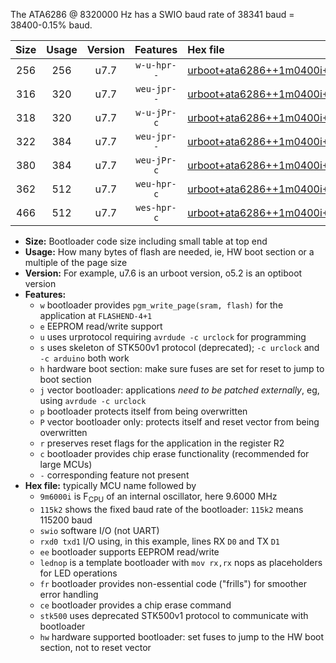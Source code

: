 The ATA6286 @ 8320000 Hz has a SWIO baud rate of 38341 baud = 38400-0.15% baud.

|Size|Usage|Version|Features|Hex file|
|:-:|:-:|:-:|:-:|:--|
|256|256|u7.7|`w-u-hpr--`|[urboot+ata6286++1m0400i++++4k8_swio_rxb0_txb1_lednop_hw.hex](https://raw.githubusercontent.com/stefanrueger/urboot.hex/main/mcus/ata6286/internal_oscillator/fint++1m0400_Hz/br++++4k8_bps/urboot+ata6286++1m0400i++++4k8_swio_rxb0_txb1_lednop_hw.hex)|
|316|320|u7.7|`weu-jpr--`|[urboot+ata6286++1m0400i++++4k8_swio_rxb0_txb1_ee.hex](https://raw.githubusercontent.com/stefanrueger/urboot.hex/main/mcus/ata6286/internal_oscillator/fint++1m0400_Hz/br++++4k8_bps/urboot+ata6286++1m0400i++++4k8_swio_rxb0_txb1_ee.hex)|
|318|320|u7.7|`w-u-jPr-c`|[urboot+ata6286++1m0400i++++4k8_swio_rxb0_txb1_lednop_fr_ce.hex](https://raw.githubusercontent.com/stefanrueger/urboot.hex/main/mcus/ata6286/internal_oscillator/fint++1m0400_Hz/br++++4k8_bps/urboot+ata6286++1m0400i++++4k8_swio_rxb0_txb1_lednop_fr_ce.hex)|
|322|384|u7.7|`weu-jpr--`|[urboot+ata6286++1m0400i++++4k8_swio_rxb0_txb1_ee_lednop.hex](https://raw.githubusercontent.com/stefanrueger/urboot.hex/main/mcus/ata6286/internal_oscillator/fint++1m0400_Hz/br++++4k8_bps/urboot+ata6286++1m0400i++++4k8_swio_rxb0_txb1_ee_lednop.hex)|
|380|384|u7.7|`weu-jPr-c`|[urboot+ata6286++1m0400i++++4k8_swio_rxb0_txb1_ee_lednop_fr_ce.hex](https://raw.githubusercontent.com/stefanrueger/urboot.hex/main/mcus/ata6286/internal_oscillator/fint++1m0400_Hz/br++++4k8_bps/urboot+ata6286++1m0400i++++4k8_swio_rxb0_txb1_ee_lednop_fr_ce.hex)|
|362|512|u7.7|`weu-hpr-c`|[urboot+ata6286++1m0400i++++4k8_swio_rxb0_txb1_ee_lednop_fr_ce_hw.hex](https://raw.githubusercontent.com/stefanrueger/urboot.hex/main/mcus/ata6286/internal_oscillator/fint++1m0400_Hz/br++++4k8_bps/urboot+ata6286++1m0400i++++4k8_swio_rxb0_txb1_ee_lednop_fr_ce_hw.hex)|
|466|512|u7.7|`wes-hpr-c`|[urboot+ata6286++1m0400i++++4k8_swio_rxb0_txb1_ee_lednop_fr_ce_stk500_hw.hex](https://raw.githubusercontent.com/stefanrueger/urboot.hex/main/mcus/ata6286/internal_oscillator/fint++1m0400_Hz/br++++4k8_bps/urboot+ata6286++1m0400i++++4k8_swio_rxb0_txb1_ee_lednop_fr_ce_stk500_hw.hex)|

- **Size:** Bootloader code size including small table at top end
- **Usage:** How many bytes of flash are needed, ie, HW boot section or a multiple of the page size
- **Version:** For example, u7.6 is an urboot version, o5.2 is an optiboot version
- **Features:**
  + `w` bootloader provides `pgm_write_page(sram, flash)` for the application at `FLASHEND-4+1`
  + `e` EEPROM read/write support
  + `u` uses urprotocol requiring `avrdude -c urclock` for programming
  + `s` uses skeleton of STK500v1 protocol (deprecated); `-c urclock` and `-c arduino` both work
  + `h` hardware boot section: make sure fuses are set for reset to jump to boot section
  + `j` vector bootloader: applications *need to be patched externally*, eg, using `avrdude -c urclock`
  + `p` bootloader protects itself from being overwritten
  + `P` vector bootloader only: protects itself and reset vector from being overwritten
  + `r` preserves reset flags for the application in the register R2
  + `c` bootloader provides chip erase functionality (recommended for large MCUs)
  + `-` corresponding feature not present
- **Hex file:** typically MCU name followed by
  + `9m6000i` is F<sub>CPU</sub> of an internal oscillator, here 9.6000 MHz
  + `115k2` shows the fixed baud rate of the bootloader: `115k2` means 115200 baud
  + `swio` software I/O (not UART)
  + `rxd0 txd1` I/O using, in this example, lines RX `D0` and TX `D1`
  + `ee` bootloader supports EEPROM read/write
  + `lednop` is a template bootloader with `mov rx,rx` nops as placeholders for LED operations
  + `fr` bootloader provides non-essential code ("frills") for smoother error handling
  + `ce` bootloader provides a chip erase command
  + `stk500` uses deprecated STK500v1 protocol to communicate with bootloader
  + `hw` hardware supported bootloader: set fuses to jump to the HW boot section, not to reset vector
